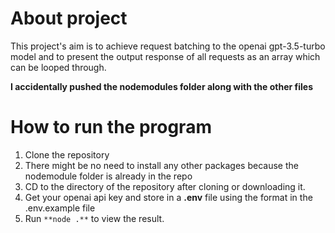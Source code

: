 # About project

This project's aim is to achieve request batching to the openai gpt-3.5-turbo model and to present the output response of all requests as an array which can be looped through.


**I accidentally pushed the nodemodules folder along with the other files**


# How to run the program

1. Clone the repository
2. There might be no need to install any other packages because the nodemodule folder is already in the repo
3. CD to the directory of the repository after cloning or downloading it.
4. Get your openai api key and store in a **.env** file using the format in the .env.example file
4. Run `**node .**` to view the result.